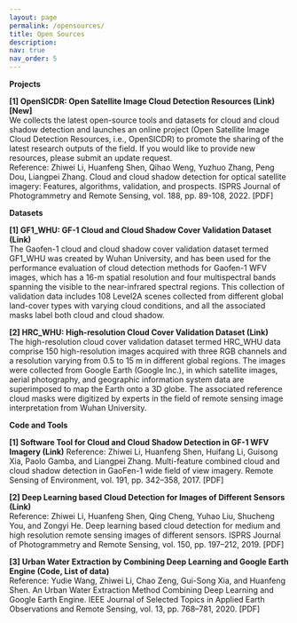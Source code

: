 ```yaml
---
layout: page
permalink: /opensources/
title: Open Sources
description: 
nav: true
nav_order: 5
---
```


**Projects**  

**[1] OpenSICDR: Open Satellite Image Cloud Detection Resources (Link) [New]**  
    We collects the latest open-source tools and datasets for cloud and cloud shadow detection and launches an online project (Open Satellite Image Cloud Detection Resources, i.e., OpenSICDR) to promote the sharing of the latest research outputs of the field. If you would like to provide new resources, please submit an update request.  
    Reference: Zhiwei Li, Huanfeng Shen, Qihao Weng, Yuzhuo Zhang, Peng Dou, Liangpei Zhang. Cloud and cloud shadow detection for optical satellite imagery: Features, algorithms, validation, and prospects. ISPRS Journal of Photogrammetry and Remote Sensing, vol. 188, pp. 89-108, 2022. [PDF]


**Datasets**  

**[1] GF1_WHU: GF-1 Cloud and Cloud Shadow Cover Validation Dataset (Link)**  
    The Gaofen-1 cloud and cloud shadow cover validation dataset termed GF1_WHU was created by Wuhan University, and has been used for the performance evaluation of cloud detection methods for Gaofen-1 WFV images, which has a 16-m spatial resolution and four multispectral bands spanning the visible to the near-infrared spectral regions. This collection of validation data includes 108 Level2A scenes collected from different global land-cover types with varying cloud conditions, and all the associated masks label both cloud and cloud shadow.  

**[2] HRC_WHU: High-resolution Cloud Cover Validation Dataset (Link)**  
    The high-resolution cloud cover validation dataset termed HRC_WHU data comprise 150 high-resolution images acquired with three RGB channels and a resolution varying from 0.5 to 15 m in different global regions. The images were collected from Google Earth (Google Inc.), in which satellite images, aerial photography, and geographic information system data are superimposed to map the Earth onto a 3D globe. The associated reference cloud masks were digitized by experts in the field of remote sensing image interpretation from Wuhan University.  


**Code and Tools**

**[1] Software Tool for Cloud and Cloud Shadow Detection in GF-1 WFV Imagery (Link)**
    Reference: Zhiwei Li, Huanfeng Shen, Huifang Li, Guisong Xia, Paolo Gamba, and Liangpei Zhang. Multi-feature combined cloud and cloud shadow detection in GaoFen-1 wide field of view imagery. Remote Sensing of Environment, vol. 191, pp. 342–358, 2017. [PDF]  

**[2] Deep Learning based Cloud Detection for Images of Different Sensors (Link)**  
    Reference: Zhiwei Li, Huanfeng Shen, Qing Cheng, Yuhao Liu, Shucheng You, and Zongyi He. Deep learning based cloud detection for medium and high resolution remote sensing images of different sensors. ISPRS Journal of Photogrammetry and Remote Sensing, vol. 150, pp. 197–212, 2019. [PDF]  

**[3] Urban Water Extraction by Combining Deep Learning and Google Earth Engine (Code, List of data)**  
    Reference: Yudie Wang, Zhiwei Li, Chao Zeng, Gui-Song Xia, and Huanfeng Shen. An Urban Water Extraction Method Combining Deep Learning and Google Earth Engine. IEEE Journal of Selected Topics in Applied Earth Observations and Remote Sensing, vol. 13, pp. 768–781, 2020. [PDF]  
